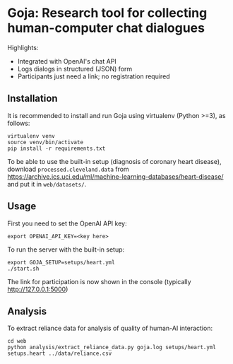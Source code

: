 # Goja: Research tool for collecting human-computer chat dialogues
Highlights:
- Integrated with OpenAI's chat API
- Logs dialogs in structured (JSON) form
- Participants just need a link; no registration required

## Installation
It is recommended to install and run Goja using virtualenv (Python >=3), as follows:

```
virtualenv venv
source venv/bin/activate
pip install -r requirements.txt
```

To be able to use the built-in setup (diagnosis of coronary heart disease), download `processed.cleveland.data` from
https://archive.ics.uci.edu/ml/machine-learning-databases/heart-disease/ and put it in
`web/datasets/`.

## Usage
First you need to set the OpenAI API key:
```
export OPENAI_API_KEY=<key here>
```

To run the server with the built-in setup:
```
export GOJA_SETUP=setups/heart.yml
./start.sh
```

The link for participation is now shown in the console (typically http://127.0.0.1:5000)

## Analysis
To extract reliance data for analysis of quality of human-AI interaction:
```
cd web
python analysis/extract_reliance_data.py goja.log setups/heart.yml setups.heart ../data/reliance.csv
```